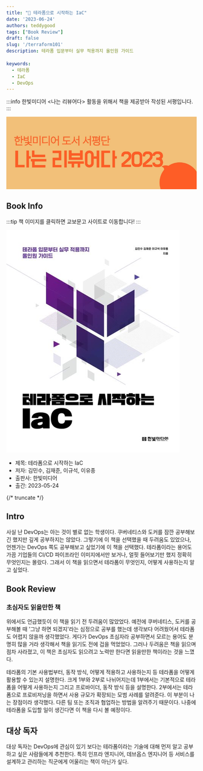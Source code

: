 ```yaml
---
title: "📖 테라폼으로 시작하는 IaC"
date: '2023-06-24'
authors: teddygood
tags: ["Book Review"]
draft: false
slug: '/terraform101'
description: 테라폼 입문부터 실무 적용까지 올인원 가이드

keywords:
  - 테라폼 
  - IaC
  - DevOps
---
```


:::info
한빛미디어 \<나는 리뷰어다\> 활동을 위해서 책을 제공받아 작성된 서평입니다.
:::

![나는 리뷰어다 2023](../assets/I-am-reviewer-2023.jpg)

## Book Info

:::tip
책 이미지를 클릭하면 교보문고 사이트로 이동합니다!
:::

[![책](../assets/review/terraform101.jpg)](https://product.kyobobook.co.kr/detail/S000202478097)

- 제목: 테라폼으로 시작하는 IaC
- 저자: 김민수, 김재준, 이규석, 이유종
- 출판사: 한빛미디어
- 출간: 2023-05-24

{/* truncate */}

## Intro

사실 난 DevOps는 아는 것이 별로 없는 학생이다. 쿠버네티스와 도커를 잠깐 공부해보긴 했지만 깊게 공부하지는 않았다. 그렇기에 이 책을 선택했을 때 두려움도 있었으나, 언젠가는 DevOps 쪽도 공부해보고 싶었기에 이 책을 선택했다. 테라폼이라는 용어도 가끔 기업들의 CI/CD 파이프라인 이미지에서만 보거나, 얼핏 들어보기만 했지 정확히 무엇인지는 몰랐다. 그래서 이 책을 읽으면서 테라폼이 무엇인지, 어떻게 사용하는지 알고 싶었다.

## Book Review

### 초심자도 읽을만한 책 

위에서도 언급했듯이 이 책을 읽기 전 두려움이 많았었다. 예전에 쿠버네티스, 도커를 공부해볼 때 '그냥 하면 되겠지'라는 심정으로 공부를 했는데 생각보다 어려웠어서 테라폼도 어렵지 않을까 생각했었다. 게다가 DevOps 초심자라 공부하면서 모르는 용어도 분명히 많을 거라 생각해서 책을 읽기도 전에 겁을 먹었었다. 그러나 두려움은 책을 읽으며 점차 사라졌고, 이 책은 초심자도 읽으려고 노력만 한다면 읽을만한 책이라는 것을 느꼈다.

테라폼의 기본 사용법부터, 동작 방식, 어떻게 적용하고 사용하는지 등 테라폼을 어떻게 활용할 수 있는지 설명한다. 크게 1부와 2부로 나뉘어지는데 1부에서는 기본적으로 테라폼을 어떻게 사용하는지 그리고 프로바이더, 동작 방식 등을 설명한다. 2부에서는 테라폼으로 프로비저닝을 하면서 사용 규모가 확장되는 모범 사례를 알려준다. 이 부분이 나는 장점이라 생각했다. 다른 팀 또는 조직과 협업하는 방법을 알려주기 때문이다. 나중에 테라폼을 도입할 일이 생긴다면 이 책을 다시 볼 예정이다.

## 대상 독자

대상 독자는 DevOps에 관심이 있기 보다는 테라폼이라는 기술에 대해 먼저 알고 공부하고 싶은 사람들에게 추천한다. 특히 인프라 엔지니어, 데브옵스 엔지니어 등 서비스를 설계하고 관리하는 직군에게 어울리는 책이 아닌가 싶다. 